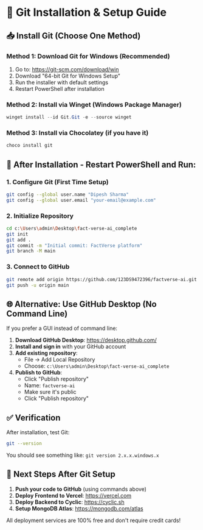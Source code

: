 # 🔧 Git Installation & Setup Guide

## 📥 Install Git (Choose One Method)

### Method 1: Download Git for Windows (Recommended)
1. Go to: https://git-scm.com/download/win
2. Download "64-bit Git for Windows Setup"
3. Run the installer with default settings
4. Restart PowerShell after installation

### Method 2: Install via Winget (Windows Package Manager)
```powershell
winget install --id Git.Git -e --source winget
```

### Method 3: Install via Chocolatey (if you have it)
```powershell
choco install git
```

## 🔄 After Installation - Restart PowerShell and Run:

### 1. Configure Git (First Time Setup)
```bash
git config --global user.name "Dipesh Sharma"
git config --global user.email "your-email@example.com"
```

### 2. Initialize Repository
```bash
cd c:\Users\admin\Desktop\fact-verse-ai_complete
git init
git add .
git commit -m "Initial commit: FactVerse platform"
git branch -M main
```

### 3. Connect to GitHub
```bash
git remote add origin https://github.com/123DS9472396/factverse-ai.git
git push -u origin main
```

## 🌐 Alternative: Use GitHub Desktop (No Command Line)

If you prefer a GUI instead of command line:

1. **Download GitHub Desktop**: https://desktop.github.com/
2. **Install and sign in** with your GitHub account
3. **Add existing repository**: 
   - File → Add Local Repository
   - Choose: `c:\Users\admin\Desktop\fact-verse-ai_complete`
4. **Publish to GitHub**:
   - Click "Publish repository"
   - Name: `factverse-ai`
   - Make sure it's public
   - Click "Publish repository"

## ✅ Verification

After installation, test Git:
```bash
git --version
```

You should see something like: `git version 2.x.x.windows.x`

## 🚀 Next Steps After Git Setup

1. **Push your code to GitHub** (using commands above)
2. **Deploy Frontend to Vercel**: https://vercel.com
3. **Deploy Backend to Cyclic**: https://cyclic.sh
4. **Setup MongoDB Atlas**: https://mongodb.com/atlas

All deployment services are 100% free and don't require credit cards!
